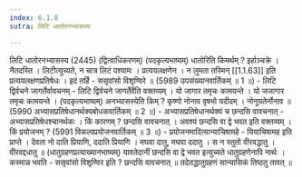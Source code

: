```yaml
---
index: 6.1.8
sutra: लिटि धातोरनभ्यासस्य

---
```

लिटि धातोरनभ्यासस्य (2445) (द्वित्वाधिकरणम्) (पदकृत्यभाष्यम्) धातोरिति किमर्थम् ? इर्हाञ्चक्रे । नैतदस्ति । लिटीत्युच्यते, न चात्र लिटं पश्यामः । प्रत्ययलक्षणेन । न लुमता तस्मिन् [[1.1.63]] इति प्रत्ययलक्षणप्रतिषेधः । इदं तर्हि  -  ससृवांसो विशृण्विरे ॥ (5989 उपसंख्यानवार्तिकम् ॥ 1 ॥) - लिटि द्विर्वचने जागर्तेर्वावचनम् - लिटि द्विर्वचने जागर्तेर्वेति वक्तव्यम् । यो जागार तमृचः कामयन्ते । यो जजागार तमृचः कामयन्ते । (पदकृत्यभाष्यम्) अनभ्यासस्येति किम् ? कृष्णो नोनाव वृषभो यदीदम् । नोनूयतेर्नोनाव ॥ (5990 अभ्यासप्रतिषेधानर्थक्यबोधकवार्तिकम् ॥ 2 ॥) - अभ्यासप्रतिषेधानर्थक्यं च छन्दसि वावचनात् - अभ्यासप्रतिषेधश्चानर्थकः । किं कारणम् ? छन्दसि वावचनात् । अवश्यं छन्दसि वा द्वे भवत इति वक्तव्यम् । किं प्रयोजनम् ? (5991 विकल्पप्रयोजनवार्तिकम् ॥ 3 ॥) - प्रयोजनमादित्यान्याचिषामहे - यियाचिषामह इति प्राप्ते । देवता नो दाति प्रियाणि, ददाति प्रियाणि । मघवा दातु, मघवा ददातु । स न स्तुतो वीरवद्धातु । वीरवद्दधातु ॥ (धातुग्रहणप्रत्याख्यानभाष्यम्) यावतेदानीं छन्दसि वा द्वे भवत इत्युच्यते धातुग्रहणेनापि नार्थः । कस्मान्न भवति  -  ससृवांसो विशृण्विर इति ? छन्दसि वावचनात् ॥ तदेतद्धातुग्रहणं सान्यासिकं तिष्ठतु तावत् ॥
